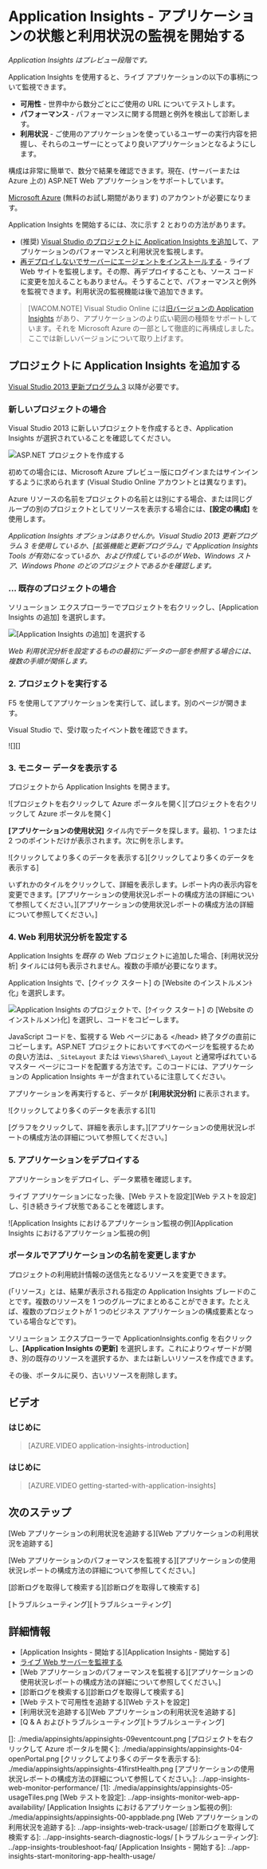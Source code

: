 <properties title="Application Insights" pageTitle="Application Insights - start monitoring your app's health and usage" description="Analyze usage, availability and performance of your on-premises or Microsoft Azure web application with Application Insights." metaKeywords="analytics monitoring application insights" authors="awills"  manager="kamrani" />

<tags ms.service="application-insights" ms.workload="tbd" ms.tgt_pltfrm="ibiza" ms.devlang="na" ms.topic="article" ms.date="2014-09-24" ms.author="awills"></tags>

# Application Insights - アプリケーションの状態と利用状況の監視を開始する

*Application Insights はプレビュー段階です。*

Application Insights を使用すると、ライブ アプリケーションの以下の事柄について監視できます。

-   **可用性** - 世界中から数分ごとにご使用の URL についてテストします。
-   **パフォーマンス** - パフォーマンスに関する問題と例外を検出して診断します。
-   **利用状況** - ご使用のアプリケーションを使っているユーザーの実行内容を把握し、それらのユーザーにとってより良いアプリケーションとなるようにします。

構成は非常に簡単で、数分で結果を確認できます。現在、(サーバーまたは Azure 上の) ASP.NET Web アプリケーションをサポートしています。

[Microsoft Azure][Microsoft Azure] (無料のお試し期間があります) のアカウントが必要になります。

Application Insights を開始するには、次に示す 2 とおりの方法があります。

-   (推奨) [Visual Studio のプロジェクトに Application Insights を追加][Visual Studio のプロジェクトに Application Insights を追加]して、アプリケーションのパフォーマンスと利用状況を監視します。
-   [再デプロイしないでサーバーにエージェントをインストールする][再デプロイしないでサーバーにエージェントをインストールする] - ライブ Web サイトを監視します。その際、再デプロイすることも、ソース コードに変更を加えることもありません。そうすることで、パフォーマンスと例外を監視できます。利用状況の監視機能は後で追加できます。

> [WACOM.NOTE] Visual Studio Online には[旧バージョンの Application Insights][旧バージョンの Application Insights] があり、アプリケーションのより広い範囲の種類をサポートしています。それを Microsoft Azure の一部として徹底的に再構成しました。ここでは新しいバージョンについて取り上げます。

## <a name="add"></a>プロジェクトに Application Insights を追加する

[Visual Studio 2013 更新プログラム 3][Visual Studio 2013 更新プログラム 3] 以降が必要です。

### 新しいプロジェクトの場合

Visual Studio 2013 に新しいプロジェクトを作成するとき、Application Insights が選択されていることを確認してください。

![ASP.NET プロジェクトを作成する][ASP.NET プロジェクトを作成する]

初めての場合には、Microsoft Azure プレビュー版にログインまたはサインインするように求められます (Visual Studio Online アカウントとは異なります)。

Azure リソースの名前をプロジェクトの名前とは別にする場合、または同じグループの別のプロジェクトとしてリソースを表示する場合には、**[設定の構成]** を使用します。

*Application Insights オプションはありせんか。Visual Studio 2013 更新プログラム 3 を使用しているか、[拡張機能と更新プログラム｣ で Application Insights Tools が有効になっているか、および作成しているのが Web、Windows ストア、Windows Phone のどのプロジェクトであるかを確認します。*

### ... 既存のプロジェクトの場合

ソリューション エクスプローラーでプロジェクトを右クリックし、[Application Insights の追加] を選択します。

![[Application Insights の追加] を選択する](./media/appinsights/appinsights-03-addExisting.png)

*Web 利用状況分析を設定するものの最初にデータの一部を参照する場合には、複数の手順が関係します。*

### <a name="run"></a>2. プロジェクトを実行する

F5 を使用してアプリケーションを実行して、試します。別のページが開きます。

Visual Studio で、受け取ったイベント数を確認できます。

![][]

### <a name="monitor"></a>3. モニター データを表示する

プロジェクトから Application Insights を開きます。

![プロジェクトを右クリックして Azure ポータルを開く][プロジェクトを右クリックして Azure ポータルを開く]

**[アプリケーションの使用状況]** タイル内でデータを探します。最初、1 つまたは 2 つのポイントだけが表示されます。次に例を示します。

![クリックしてより多くのデータを表示する][クリックしてより多くのデータを表示する]

いずれかのタイルをクリックして、詳細を表示します。レポート内の表示内容を変更できます。[アプリケーションの使用状況レポートの構成方法の詳細について参照してください。][アプリケーションの使用状況レポートの構成方法の詳細について参照してください。]

### <a name="webclient"></a>4. Web 利用状況分析を設定する

Application Insights を*既存* の Web プロジェクトに追加した場合、[利用状況分析] タイルには何も表示されません。複数の手順が必要になります。

Application Insights で、[クイック スタート] の [Website のインストルメンﾄ化｣ を選択します。

![Application Insights のプロジェクトで、[ｸイック スタート] の [Website のインストルメンﾄ化] を選択し、コードをコピーします。](./media/appinsights/appinsights-06webcode.png)

JavaScript コードを、監視する Web ページにある \</head\> 終了タグの直前にコピーします。ASP.NET プロジェクトにおいてすべてのページを監視するための良い方法は、`_SiteLayout` または `Views\Shared\_Layout` と通常呼ばれているマスター ページにコードを配置する方法です。このコードには、アプリケーションの Application Insights キーが含まれているに注意してください。

アプリケーションを再実行すると、データが **[利用状況分析]** に表示されます。

![クリックしてより多くのデータを表示する][1]

[グラフをクリックして、詳細を表示します。][アプリケーションの使用状況レポートの構成方法の詳細について参照してください。]

### <a name="deploy"></a>5. アプリケーションをデプロイする

アプリケーションをデプロイし、データ累積を確認します。

ライブ アプリケーションになった後、[Web テストを設定][Web テストを設定]し、引き続きライブ状態であることを確認します。

![Application Insights におけるアプリケーション監視の例][Application Insights におけるアプリケーション監視の例]

### ポータルでアプリケーションの名前を変更しますか

プロジェクトの利用統計情報の送信先となるリソースを変更できます。

(「リソース」とは、結果が表示される指定の Application Insights ブレードのことです。複数のリソースを 1 つのグループにまとめることができます。たとえば、複数のプロジェクトが 1 つのビジネス アプリケーションの構成要素となっている場合などです)。

ソリューション エクスプローラーで ApplicationInsights.config を右クリックし、**[Application Insights の更新]** を選択します。これによりウィザードが開き、別の既存のリソースを選択するか、または新しいリソースを作成できます。

その後、ポータルに戻り、古いリソースを削除します。

## <a name="video"></a>ビデオ

### はじめに

> [AZURE.VIDEO application-insights-introduction]

### はじめに

> [AZURE.VIDEO getting-started-with-application-insights]

## <a name="next"></a>次のステップ

[Web アプリケーションの利用状況を追跡する][Web アプリケーションの利用状況を追跡する]

[Web アプリケーションのパフォーマンスを監視する][アプリケーションの使用状況レポートの構成方法の詳細について参照してください。]

[診断ログを取得して検索する][診断ログを取得して検索する]

[トラブルシューティング][トラブルシューティング]

## 詳細情報

-   [Application Insights - 開始する][Application Insights - 開始する]
-   [ライブ Web サーバーを監視する][再デプロイしないでサーバーにエージェントをインストールする]
-   [Web アプリケーションのパフォーマンスを監視する][アプリケーションの使用状況レポートの構成方法の詳細について参照してください。]
-   [診断ログを検索する][診断ログを取得して検索する]
-   [Web テストで可用性を追跡する][Web テストを設定]
-   [利用状況を追跡する][Web アプリケーションの利用状況を追跡する]
-   [Q & A およびトラブルシューティング][トラブルシューティング]

<!--Link references-->

  [Microsoft Azure]: http://azure.com
  [Visual Studio のプロジェクトに Application Insights を追加]: #add
  [再デプロイしないでサーバーにエージェントをインストールする]: ../app-insights-monitor-performance-live-website-now/
  [旧バージョンの Application Insights]: http://msdn.microsoft.com/en-us/library/dn481095.aspx
  [Visual Studio 2013 更新プログラム 3]: http://go.microsoft.com/fwlink/?linkid=397827&clcid=0x409
  [ASP.NET プロジェクトを作成する]: ./media/appinsights/appinsights-01-vsnewp1.png
  []: ./media/appinsights/appinsights-09eventcount.png
  [プロジェクトを右クリックして Azure ポータルを開く]: ./media/appinsights/appinsights-04-openPortal.png
  [クリックしてより多くのデータを表示する]: ./media/appinsights/appinsights-41firstHealth.png
  [アプリケーションの使用状況レポートの構成方法の詳細について参照してください。]: ../app-insights-web-monitor-performance/
  [1]: ./media/appinsights/appinsights-05-usageTiles.png
  [Web テストを設定]: ../app-insights-monitor-web-app-availability/
  [Application Insights におけるアプリケーション監視の例]: ./media/appinsights/appinsights-00-appblade.png
  [Web アプリケーションの利用状況を追跡する]: ../app-insights-web-track-usage/
  [診断ログを取得して検索する]: ../app-insights-search-diagnostic-logs/
  [トラブルシューティング]: ../app-insights-troubleshoot-faq/
  [Application Insights - 開始する]: ../app-insights-start-monitoring-app-health-usage/
